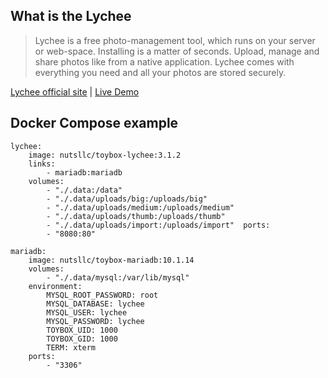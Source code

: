 ## What is the Lychee

>Lychee is a free photo-management tool, which runs on your server or web-space. Installing is a matter of seconds. Upload, manage and share photos like from a native application. Lychee comes with everything you need and all your photos are stored securely.

[Lychee official site](https://lychee.electerious.com/) | [Live Demo](http://ld.electerious.com/)

## Docker Compose example

```
lychee:
	image: nutsllc/toybox-lychee:3.1.2
	links:
		- mariadb:mariadb
	volumes:
		- "./.data:/data"
		- "./.data/uploads/big:/uploads/big"
		- "./.data/uploads/medium:/uploads/medium"
		- "./.data/uploads/thumb:/uploads/thumb"
		- "./.data/uploads/import:/uploads/import"	ports:
		- "8080:80"

mariadb:
	image: nutsllc/toybox-mariadb:10.1.14
	volumes:
		- "./.data/mysql:/var/lib/mysql"
	environment:
		MYSQL_ROOT_PASSWORD: root
		MYSQL_DATABASE: lychee
		MYSQL_USER: lychee
		MYSQL_PASSWORD: lychee
		TOYBOX_UID: 1000
		TOYBOX_GID: 1000
		TERM: xterm
	ports:
		- "3306"
```